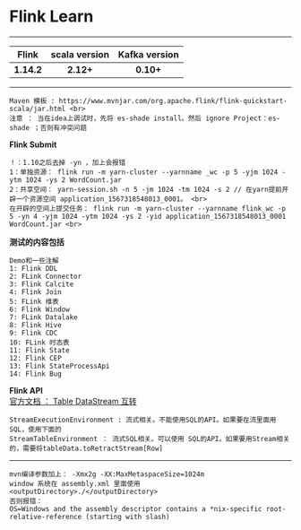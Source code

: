 # Flink Learn
---
|   Flink                 | scala version      |Kafka version   |
|:------------------:|:------------------:|:------------------:|
| **1.14.2**    | **2.12+**             | **0.10+**             |
---
```
Maven 模板 : https://www.mvnjar.com/org.apache.flink/flink-quickstart-scala/jar.html <br>
注意 ： 当在idea上调试时，先将 es-shade install。然后 ignore Project：es-shade ；否则有冲突问题
```
**Flink Submit**
```
！：1.10之后去掉 -yn ，加上会报错
1：单独资源： flink run -m yarn-cluster --yarnname _wc -p 5 -yjm 1024 -ytm 1024 -ys 2 WordCount.jar
2：共享空间： yarn-session.sh -n 5 -jm 1024 -tm 1024 -s 2 // 在yarn提前开辟一个资源空间 application_1567318548013_0001。 <br>
在开辟的空间上提交任务： flink run -m yarn-cluster --yarnname flink_wc -p 5 -yn 4 -yjm 1024 -ytm 1024 -ys 2 -yid application_1567318548013_0001 WordCount.jar <br>
```
**测试的内容包括**
```
Demo和一些注解
1: Flink DDL
2: FLink Connector
3: Flink Calcite
4: Flink Join
5: FLink 维表
6: Flink Window
7: FLink Datalake
8: Flink Hive
9: Flink CDC
10: FLink 时态表
11: Flink State
12: Flink CEP
13: Flink StateProcessApi
14: Flink Bug
```
**Flink API** <br>
[官方文档 ： Table DataStream 互转](https://ci.apache.org/projects/flink/flink-docs-stable/dev/table/common.html#convert-a-datastream-or-dataset-into-a-table)
```
StreamExecutionEnvironment : 流式相关。不能使用SQL的API。如果要在流里面用SQL，使用下面的
StreamTableEnvironment ： 流式SQL相关。可以使用 SQL的API。如果要用Stream相关的，需要将tableData.toRetractStream[Row]
```
---
```
mvn编译参数加上： -Xmx2g -XX:MaxMetaspaceSize=1024m
window 系统在 assembly.xml 里面使用 <outputDirectory>./</outputDirectory>
否则报错：
OS=Windows and the assembly descriptor contains a *nix-specific root-relative-reference (starting with slash)
```